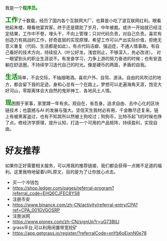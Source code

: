 我是一个<span style="font-weight: bold; color: green;">程序员。</span>
 
<span style="font-size: 20px; color: green; font-weight: bold; ">工作</span>了十数载，经历了国内各个互联网大厂，也算是小吃了波互联网红利。眼看他起朱楼，眼看他宴宾客。终于还是蹉跎了岁月，中年被裁。或许一开始就已经注定结果，工作中不卷，埋头干，不向上管理；只对代码负责，对自己负责。喜欢有创造力有挑战的工作，好奇底层的实现原理，希望工作可以产出实际价值，拒绝无意义重复（代码、生活都是如此）。有点代码洁癖、强迫症，不通人情事故。有自己看好的技术方向，持续投入（叶公好龙，浅尝则止，不够深入，务必改进）。
对一眼望到头的职业生涯说不。有发奋学习，力争上游的努力奋进的时候；也有安逸躺在舒适圈，不持续学习迭代自己的时光。像是硬币的两面，矛盾的自我。
 

<span style="font-size: 20px; color: green; font-weight: bold; ">生活</span>简单，不会交际，不抽烟喝酒。喜欢户外、自驾、游泳。自由的风吹过的地方，都会留下我的足迹。身和心总有一个在路上。梦想可以走遍海角天涯，饱览大好河山，零距离体会大自然的鬼斧神工、各地风土人情。



<span style="font-size: 20px; color: green; font-weight: bold;">现</span>困囿于家事，家里蹲一年有余。观自在，省吾身。追求自由、去中心化的区块链技术；也震撼与AI 的发展与强大。坚信天生我材必有用，千金散尽还复来。链上有被黑客盗过，也有不知其所以然被土狗咬过；狗狗币，比特币起飞的时候也挣了点。修经济学原理，提升认知，打造一个可用的产品矩阵，持续盈利，实现自由。

# 好友推荐
如果你正好需要相关服务，可以用我的推荐链接，我们都会获得一点微不足道的福利。这里我特地留着URL原文，目的是为了让你放心点击。
* 买一个冷钱包
* https://shop.ledger.com/pages/referral-program?referral_code=EHQ6CJFEC8YS8
* 注册币安
* https://www.binance.com/zh-CN/activity/referral-entry/CPA?ref=CPA_001GVGOSRP
* 注册派网
* https://www.pionex.com/zh-CN/signUp?r=uG73BtLl
* grass平台,可以利用闲置带宽挖矿
* https://app.getgrass.io/register/?referralCode=xnYb6oEixnN0e78

